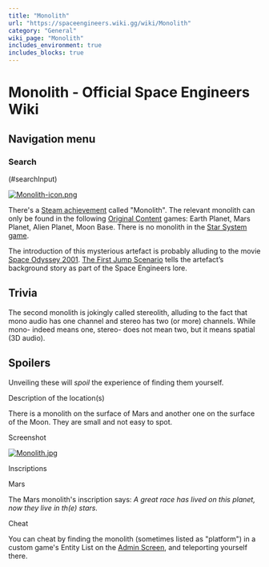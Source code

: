 ```yaml
---
title: "Monolith"
url: "https://spaceengineers.wiki.gg/wiki/Monolith"
category: "General"
wiki_page: "Monolith"
includes_environment: true
includes_blocks: true
---
```


# Monolith - Official Space Engineers Wiki

## Navigation menu

### Search

(#searchInput)

[![Monolith-icon.png](https://spaceengineers.wiki.gg/images/Monolith-icon.png?f4d4a4)](https://spaceengineers.wiki.gg/wiki/File:Monolith-icon.png)

There's a [Steam achievement](https://spaceengineers.wiki.gg/wiki/Steam_Achievements "Steam Achievements") called "Monolith". The relevant monolith can only be found in the following [Original Content](https://spaceengineers.wiki.gg/wiki/Original_Content "Original Content") games: Earth Planet, Mars Planet, Alien Planet, Moon Base. There is no monolith in the [Star System game](https://spaceengineers.wiki.gg/wiki/Sandbox_Game "Sandbox Game").

The introduction of this mysterious artefact is probably alluding to the movie [Space Odyssey 2001](https://en.wikipedia.org/wiki/Monolith_\(Space_Odyssey\)). [The First Jump Scenario](https://spaceengineers.wiki.gg/wiki/The_First_Jump_Scenario "The First Jump Scenario") tells the artefact’s background story as part of the Space Engineers lore.

## Trivia

The second monolith is jokingly called stereolith, alluding to the fact that mono audio has one channel and stereo has two (or more) channels. While mono- indeed means one, stereo- does not mean two, but it means spatial (3D audio).

## Spoilers

Unveiling these will _spoil_ the experience of finding them yourself.

Description of the location(s)

There is a monolith on the surface of Mars and another one on the surface of the Moon. They are small and not easy to spot.

Screenshot

[![Monolith.jpg](https://spaceengineers.wiki.gg/images/Monolith.jpg?74584a)](https://spaceengineers.wiki.gg/wiki/File:Monolith.jpg)

Inscriptions

Mars

The Mars monolith's inscription says: _A great race has lived on this planet, now they live in th(e) stars._

Cheat

You can cheat by finding the monolith (sometimes listed as "platform") in a custom game's Entity List on the [Admin Screen](https://spaceengineers.wiki.gg/wiki/Admin_Screen "Admin Screen"), and teleporting yourself there.